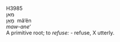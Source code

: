 <body>
  <p>H3985<br>  מאן  <br> מָאֵן  ‎  mâ‘ên  <br><i>maw-ane‘ </i><br>A primitive root; to <i>refuse: - </i>refuse, X utterly.<br></p>
 </body>
